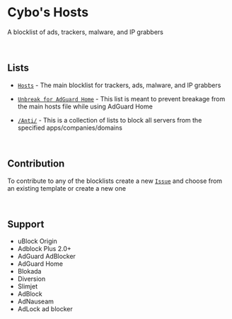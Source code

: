 # Cybo's Hosts
A blocklist of ads, trackers, malware, and IP grabbers

<br>

## Lists

* [`Hosts`](https://raw.githubusercontent.com/Cybo1927/Hosts/master/Hosts) - The main blocklist for trackers, ads, malware, and IP grabbers

* [`Unbreak for AdGuard Home`](https://raw.githubusercontent.com/Cybo1927/Hosts/master/Unbreak%20for%20AdGuard%20Home) - This list is meant to prevent breakage from the main hosts file while using AdGuard Home

* [`/Anti/`](https://github.com/Cybo1927/Hosts/tree/master/Anti) - This is a collection of lists to block all servers from the specified apps/companies/domains

<br>

## Contribution
To contribute to any of the blocklists create a new [`Issue`](https://github.com/Cybo1927/Hosts/issues/new/choose) and choose from an existing template or create a new one

<br>

## Support

* uBlock Origin
* Adblock Plus 2.0+
* AdGuard AdBlocker
* AdGuard Home
* Blokada
* Diversion
* Slimjet
* AdBlock
* AdNauseam
* AdLock ad blocker
